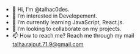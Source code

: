 - 👋 Hi, I’m @talhac0des.
- 👀 I’m interested in Developement.
- 🌱 I’m currently learning JavaScript, React.js.
- 💞️ I’m looking to collaborate on my projects.
- 📫 How to reach me? Reach me through my mail talha.rajput.71.9@gmail.com 

<!---
talhac0des/talhac0des is a ✨ special ✨ repository because its `README.md` (this file) appears on your GitHub profile.
You can click the Preview link to take a look at your changes.
--->
